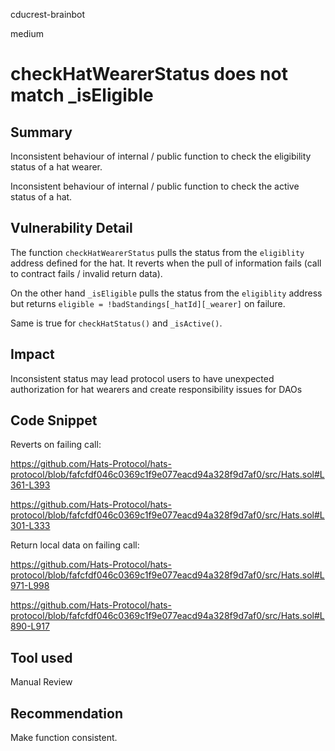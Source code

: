 cducrest-brainbot

medium

# checkHatWearerStatus does not match _isEligible

## Summary

Inconsistent behaviour of internal / public function to check the eligibility status of a hat wearer. 

Inconsistent behaviour of internal / public function to check the active status of a hat. 

## Vulnerability Detail

The function `checkHatWearerStatus` pulls the status from the `eligiblity` address defined for the hat. It reverts when the pull of information fails (call to contract fails / invalid return data).

On the other hand `_isEligible` pulls the status from the `eligiblity` address but returns `eligible = !badStandings[_hatId][_wearer]` on failure.

Same is true for `checkHatStatus()` and `_isActive()`.

## Impact

Inconsistent status may lead protocol users to have unexpected authorization for hat wearers and create responsibility issues for DAOs

## Code Snippet

Reverts on failing call: 

https://github.com/Hats-Protocol/hats-protocol/blob/fafcfdf046c0369c1f9e077eacd94a328f9d7af0/src/Hats.sol#L361-L393

https://github.com/Hats-Protocol/hats-protocol/blob/fafcfdf046c0369c1f9e077eacd94a328f9d7af0/src/Hats.sol#L301-L333

Return local data on failing call:

https://github.com/Hats-Protocol/hats-protocol/blob/fafcfdf046c0369c1f9e077eacd94a328f9d7af0/src/Hats.sol#L971-L998

https://github.com/Hats-Protocol/hats-protocol/blob/fafcfdf046c0369c1f9e077eacd94a328f9d7af0/src/Hats.sol#L890-L917

## Tool used

Manual Review

## Recommendation

Make function consistent.
